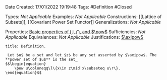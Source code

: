 <br />
<br />

Date Created: 17/01/2022 19:19:48
Tags: #Definition #Closed 

Types: _Not Applicable_
Examples: _Not Applicable_ 
Constructions: [[Lattice of Subsets]], [[Covariant Power Set Functor]]
Generalizations: _Not Applicable_

Properties: [Basic properties of $\bigcup$, $\bigcap$, and $\pow$](Basic%20properties%20of%20unions,%20intersections,%20and%20power%20sets.md)
Sufficiencies: _Not Applicable_
Equivalences: _Not Applicable_
Justifications: [$\axipow$](Axiom%20of%20Power%20Set.md)

``` ad-Definition
title: Definition.

_Let $u$ be a set and let $z$ be any set asserted by $\axipow$. The **power set of $u$** is the set_
$$\begin{equation}
    \pow u\coloneqq\l\{x\in z\mid x\subseteq u\r\}.
\end{equation}$$

```
